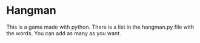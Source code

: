 # Hangman

This is a game made with python.
There is a list in the hangman.py file with the words.
You can add as many as you want.